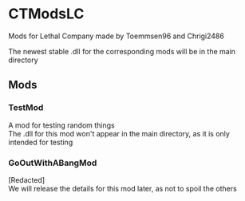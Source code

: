 # CTModsLC
Mods for Lethal Company made by Toemmsen96 and Chrigi2486

The newest stable .dll for the corresponding mods will be in the main directory

## Mods

### TestMod
A mod for testing random things  
The .dll for this mod won't appear in the main directory, as it is only intended for testing

### GoOutWithABangMod
[Redacted]  
We will release the details for this mod later, as not to spoil the others
